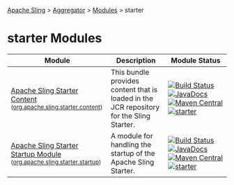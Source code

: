 [Apache Sling](http://sling.apache.org) > [Aggregator](https://github.com/apache/sling-aggregator/) > [Modules](https://github.com/apache/sling-aggregator/blob/master/docs/modules.md) > starter
# starter Modules

| Module | Description | Module&nbsp;Status |
|---	|---	|---    |
| [Apache Sling Starter Content](https://github.com/apache/sling-org-apache-sling-starter-content) <br/> <small>([org.apache.sling.starter.content](http://search.maven.org/#search%7Cga%7C1%7Cg%3A%22org.apache.sling%22%20a%3A%22org.apache.sling.starter.content%22))</small> | This bundle provides content that is loaded in the JCR repository for the Sling Starter. |&#32;[![Build Status](https://builds.apache.org/buildStatus/icon?job=sling-org-apache-sling-starter-content-1.8)](https://builds.apache.org/view/S-Z/view/Sling/job/sling-org-apache-sling-starter-content-1.8)&#32;[![JavaDocs](https://www.javadoc.io/badge/org.apache.sling/org.apache.sling.starter.content.svg)](https://www.javadoc.io/doc/org.apache.sling/org.apache.sling.starter.content)&#32;[![Maven Central](https://maven-badges.herokuapp.com/maven-central/org.apache.sling/org.apache.sling.starter.content/badge.svg)](http://search.maven.org/#search%7Cga%7C1%7Cg%3A%22org.apache.sling%22%20a%3A%22org.apache.sling.starter.content%22)&#32;[![starter](https://sling.apache.org/badges/group-starter.svg)](https://github.com/apache/sling-aggregator/blob/master/docs/groups/starter.md)|
| [Apache Sling Starter Startup Module](https://github.com/apache/sling-org-apache-sling-starter-startup) <br/> <small>([org.apache.sling.starter.startup](http://search.maven.org/#search%7Cga%7C1%7Cg%3A%22org.apache.sling%22%20a%3A%22org.apache.sling.starter.startup%22))</small> | A module for handling the startup of the Apache Sling Starter. |&#32;[![Build Status](https://builds.apache.org/buildStatus/icon?job=sling-org-apache-sling-starter-startup-1.8)](https://builds.apache.org/view/S-Z/view/Sling/job/sling-org-apache-sling-starter-startup-1.8)&#32;[![JavaDocs](https://www.javadoc.io/badge/org.apache.sling/org.apache.sling.starter.startup.svg)](https://www.javadoc.io/doc/org.apache.sling/org.apache.sling.starter.startup)&#32;[![Maven Central](https://maven-badges.herokuapp.com/maven-central/org.apache.sling/org.apache.sling.starter.startup/badge.svg)](http://search.maven.org/#search%7Cga%7C1%7Cg%3A%22org.apache.sling%22%20a%3A%22org.apache.sling.starter.startup%22)&#32;[![starter](https://sling.apache.org/badges/group-starter.svg)](https://github.com/apache/sling-aggregator/blob/master/docs/groups/starter.md)|